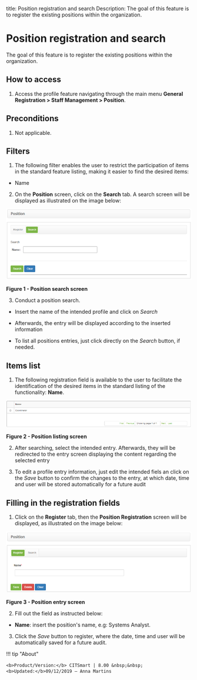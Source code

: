 title: Position registration and search
Description: The goal of this feature is to register the existing positions within the organization.

# Position registration and search

The goal of this feature is to register the existing positions within the
organization.

How to access
-------------

1.  Access the profile feature navigating through the main menu **General
    Registration > Staff Management > Position**.

Preconditions
-------------

1.  Not applicable.

Filters
-------

1.  The following filter enables the user to restrict the participation of items
    in the standard feature listing, making it easier to find the desired items:

-   Name

2.  On the **Position** screen, click on the **Search** tab. A search screen
    will be displayed as illustrated on the image below:

![Criar](images/position-1.png)

**Figure 1 - Position search screen**

3.  Conduct a position search.

-   Insert the name of the intended profile and click on *Search*

-   Afterwards, the entry will be displayed according to the inserted
    information

-   To list all positions entries, just click directly on the *Search* button,
    if needed.

Items list
----------

1.  The following registration field is available to the user to facilitate the
    identification of the desired items in the standard listing of the
    functionality: **Name**.

![Criar](images/position-2.png)

**Figure 2 - Position listing screen**

2.  After searching, select the intended entry. Afterwards, they will be
    redirected to the entry screen displaying the content regarding the selected
    entry

3.  To edit a profile entry information, just edit the intended fiels an click
    on the *Save* button to confirm the changes to the entry, at which date,
    time and user will be stored automatically for a future audit

Filling in the registration fields
----------------------------------

1.  Click on the **Register** tab, then the **Position Registration** screen
    will be displayed, as illustrated on the image below:

![Criar](images/position-3.png)

**Figure 3 - Position entry screen**

2.  Fill out the field as instructed below:

-   **Name**: insert the position's name, e.g: Systems Analyst.

3.  Click the *Save* button to register, where the date, time and user will be
    automatically saved for a future audit.



!!! tip "About"

    <b>Product/Version:</b> CITSmart | 8.00 &nbsp;&nbsp;
    <b>Updated:</b>09/12/2019 – Anna Martins
